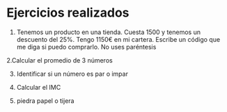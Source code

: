 # Ejercicios realizados

1. Tenemos un producto en una tienda. Cuesta 1500 y tenemos un descuento del 25%. Tengo 1150€ en mi cartera. Escribe un código que me diga si puedo comprarlo. No uses paréntesis

2.Calcular el promedio de 3 números

3. Identificar si un número es par o impar

4. Calcular el IMC

5. piedra papel o tijera